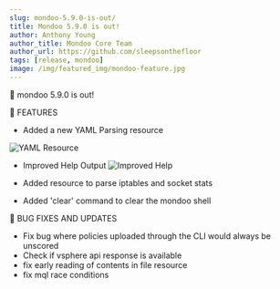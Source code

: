 ```yaml
---
slug: mondoo-5.9.0-is-out/
title: Mondoo 5.9.0 is out!
author: Anthony Young
author_title: Mondoo Core Team
author_url: https://github.com/sleepsonthefloor
tags: [release, mondoo]
image: /img/featured_img/mondoo-feature.jpg
---
```


🥳 mondoo 5.9.0 is out!

🎉 FEATURES

- Added a new YAML Parsing resource

![YAML Resource](/img/releases/2021-10-12-mondoo-5.9.0-is-out/yaml_resource.png)

- Improved Help Output
  ![Improved Help](/img/releases/2021-10-12-mondoo-5.9.0-is-out/improved_help.png)

- Added resource to parse iptables and socket stats
- Added 'clear' command to clear the mondoo shell

🐛 BUG FIXES AND UPDATES

- Fix bug where policies uploaded through the CLI would always be unscored
- Check if vsphere api response is available
- fix early reading of contents in file resource
- fix mql race conditions
